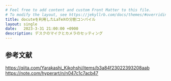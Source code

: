 ```yaml
---
# Feel free to add content and custom Front Matter to this file.
# To modify the layout, see https://jekyllrb.com/docs/themes/#overriding-theme-defaults
title: docuteを利用したLaTeXの分割コンパイル
layout: single
date:   2023-3-31 21:00:00 +0900
description: デスクのマイクとカメラのセッティング
---
```



## 参考文献

https://qiita.com/Yarakashi_Kikohshi/items/b3a84f23022393208aab
https://note.com/hyperart/n/n047c1c7acb47
